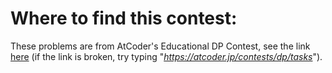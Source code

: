 # Where to find this contest:

These problems are from AtCoder's Educational DP Contest, see the link <a href="https://atcoder.jp/contests/dp/tasks"> here</a> (if the link is broken, try typing "_https://atcoder.jp/contests/dp/tasks_").
